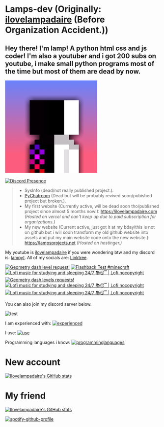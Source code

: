 # Lamps-dev (Originally: [ilovelampadaire](https://github.com/ilovelampadaire) (Before Organization Accident.))
## Hey there! I'm lamp! A python html css and js coder! I'm also a youtuber and i got 200 subs on youtube, i make small python programs most of the time but most of them are dead **by now**.
![Lamp's PFP](pfp.png)

[![Discord Presence](https://lanyard.cnrad.dev/api/1056952213056004118)](https://discord.com/users/1056952213056004118)

> - SysInfo (dead/not really published project.).
> - [PyChatroom](https://github.com/ilovelampadaire/PY-Chatroom) (Dead but will be probably revived soon/pubished project but broken.).
> - My first website (Currently active, will be dead soon tho/published project since almost 5 months now!): https://ilovelampadaire.com _(Hosted on vercel and can't keep up due to paid subscription for organizations.)_
> - My new website (Current active, just got it at my bday/this is not on github but i will soon transform my old github website into assets and put my main website code onto the new website.): https://lampsprojects.net _(Hosted on hostinger.)_

My youtube is [ilovelampadaire](https://ilovelampadaire.com/youtube) if you were wondering btw and my discord is: [lampyt](https://discord.com/users/1056952213056004118).
All of my socials are: [Linktree](https://linktree.com/ilovelampadaireyt).


<!-- BEGIN YOUTUBE-CARDS -->
[![Geometry dash level request!](https://ytcards.demolab.com/?id=pLfDg29hom0&title=Geometry+dash+level+request%21&lang=en&timestamp=1731046856&background_color=%230d1117&title_color=%23ffffff&stats_color=%23dedede&max_title_lines=1&width=250&border_radius=5 "Geometry dash level request!")](https://www.youtube.com/watch?v=pLfDg29hom0)
[![Flashback Test #minecraft](https://ytcards.demolab.com/?id=npxUlQZbzQg&title=Flashback+Test+%23minecraft&lang=en&timestamp=1729618121&background_color=%230d1117&title_color=%23ffffff&stats_color=%23dedede&max_title_lines=1&width=250&border_radius=5 "Flashback Test #minecraft")](https://www.youtube.com/watch?v=npxUlQZbzQg)
[![Lofi music for studying and sleeping 24/7 📚😴 | Lofi nocopyright](https://ytcards.demolab.com/?id=ws4OmpMQ-8g&title=Lofi+music+for+studying+and+sleeping+24%2F7+%F0%9F%93%9A%F0%9F%98%B4+%7C+Lofi+nocopyright&lang=en&timestamp=1728235817&background_color=%230d1117&title_color=%23ffffff&stats_color=%23dedede&max_title_lines=1&width=250&border_radius=5 "Lofi music for studying and sleeping 24/7 📚😴 | Lofi nocopyright")](https://www.youtube.com/watch?v=ws4OmpMQ-8g)
[![Geometry dash levels requests!](https://ytcards.demolab.com/?id=doL7mmA0qBk&title=Geometry+dash+levels+requests%21&lang=en&timestamp=1728175637&background_color=%230d1117&title_color=%23ffffff&stats_color=%23dedede&max_title_lines=1&width=250&border_radius=5 "Geometry dash levels requests!")](https://www.youtube.com/watch?v=doL7mmA0qBk)
[![Lofi music for studying and sleeping 24/7 📚😴 | Lofi nocopyright](https://ytcards.demolab.com/?id=DZbj71oQY_w&title=Lofi+music+for+studying+and+sleeping+24%2F7+%F0%9F%93%9A%F0%9F%98%B4+%7C+Lofi+nocopyright&lang=en&timestamp=1728152342&background_color=%230d1117&title_color=%23ffffff&stats_color=%23dedede&max_title_lines=1&width=250&border_radius=5 "Lofi music for studying and sleeping 24/7 📚😴 | Lofi nocopyright")](https://www.youtube.com/watch?v=DZbj71oQY_w)
[![Lofi music for studying and sleeping 24/7 📚😴 | Lofi nocopyright](https://ytcards.demolab.com/?id=mxT7QHP7u5Y&title=Lofi+music+for+studying+and+sleeping+24%2F7+%F0%9F%93%9A%F0%9F%98%B4+%7C+Lofi+nocopyright&lang=en&timestamp=1728152039&background_color=%230d1117&title_color=%23ffffff&stats_color=%23dedede&max_title_lines=1&width=250&border_radius=5 "Lofi music for studying and sleeping 24/7 📚😴 | Lofi nocopyright")](https://www.youtube.com/watch?v=mxT7QHP7u5Y)
<!-- END YOUTUBE-CARDS -->


You can also join my discord server below.


![test](https://invidget.switchblade.xyz/uZCPaa3Gxd)



I am experienced with:
[![experienced](https://skillicons.dev/icons?i=github,gitlab,vercel,vscode,git,godot,raspberrypi)](https://skillicons.dev)

I use:
[![use](https://skillicons.dev/icons?i=ubuntu,windows)](https://skillicons.dev)

Programming languages i know:
[![programminglanguages](https://skillicons.dev/icons?i=html,css,js,svelte,python)](https://skillicons.dev)

# New account
[![Ilovelampadaire's GitHub stats](https://github-readme-stats.vercel.app/api?username=lamps-dev)](https://github.com/anuraghazra/github-readme-stats)

# My friend
[![Ilovelampadaire's GitHub stats](https://github-readme-stats.vercel.app/api?username=ponali)](https://github.com/anuraghazra/github-readme-stats)

[![spotify-github-profile](https://spotify-github-profile.kittinanx.com/api/view?uid=krz9x0njioc623yyhe4xmxcya&cover_image=true&theme=default&show_offline=false&background_color=121212&interchange=false&bar_color_cover=true)](https://spotify-github-profile.kittinanx.com/api/view?uid=krz9x0njioc623yyhe4xmxcya&redirect=true)
